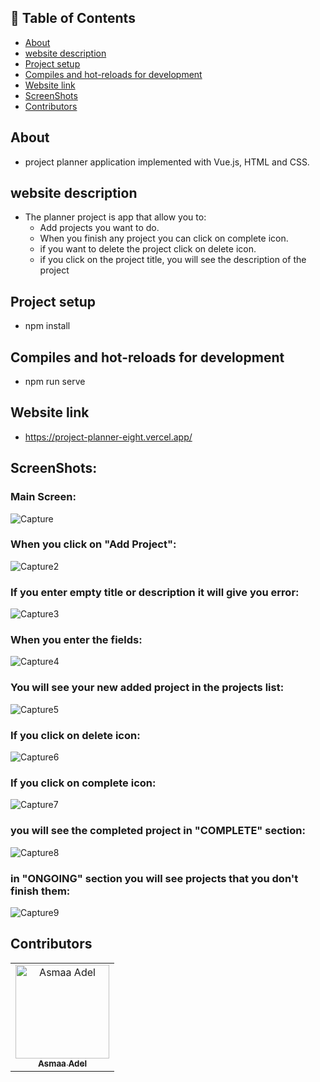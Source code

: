 ## 📝 Table of Contents

- [About <a name = "about"></a>](#about-)
- [website description <a name = "website-description"></a>](#website-description-)
- [Project setup <a name = "Project-setup"></a>](#project-setup-)
- [Compiles and hot-reloads for development <a name = "Compiles-and-hot-reloads-for-development"></a>](#compiles-and-hot-reloads-for-development-)
- [Website link <a name = "link"></a>](#website-link-)
- [ScreenShots <a name = "Screen-shots"></a>](#ScreenShots-)
- [Contributors <a name = "Contributors"></a>](#contributors-)

## About <a name = "about"></a>
- project planner application implemented with Vue.js, HTML and CSS.

## website description <a name = "website-description"></a>

- The planner project is app that allow you to:
  -  Add projects you want to do.
  - When you finish any project you can click on complete icon.
  -  if you want to delete the project click on delete icon.
  -  if you click on the project title, you will see the description of the project

## Project setup <a name = "Project-setup"></a>
- npm install

## Compiles and hot-reloads for development <a name = "Compiles-and-hot-reloads-for-development"></a>
- npm run serve

## Website link <a name = "link"></a>
- https://project-planner-eight.vercel.app/

## ScreenShots: <a name = "Screen-shots"></a>
<h3 align='left'>Main Screen:</h3>

![Capture](https://user-images.githubusercontent.com/88618793/188425663-3aba84ef-221b-4cd7-afb9-8c1657259c13.PNG)

 <h3 align='left'>When you click on "Add Project":</h3>

![Capture2](https://user-images.githubusercontent.com/88618793/188425695-a61f144e-7336-4a80-ace4-615cfc120822.PNG)

<h3 align='left'>If you enter empty title or description it will give you error:</h3>

![Capture3](https://user-images.githubusercontent.com/88618793/188425786-74fedcb5-4f4b-491a-8425-4a9621e4580a.PNG)

<h3 align='left'>When you enter the fields:</h3>

![Capture4](https://user-images.githubusercontent.com/88618793/188425961-265c5ac5-f931-4803-9c42-8698c2d94475.PNG)

<h3 align='left'>You will see your new added project in the projects list:</h3>

![Capture5](https://user-images.githubusercontent.com/88618793/188426263-7686ff53-a2bc-4eb6-af00-35b98eb5ccf3.PNG)

<h3 align='left'>If you click on delete icon:</h3>

![Capture6](https://user-images.githubusercontent.com/88618793/188426390-e672ce8b-12f2-44a8-8715-f835dc9af531.PNG)

<h3 align='left'>If you click on complete icon:</h3>

![Capture7](https://user-images.githubusercontent.com/88618793/188426514-547ef4d1-16b1-4343-8a57-33e639b26e07.PNG)

<h3 align='left'>you will see the completed project in "COMPLETE" section:</h3>

![Capture8](https://user-images.githubusercontent.com/88618793/188426573-be17ec1e-054e-4e51-bf21-81eb513e9954.PNG)

<h3 align='left'>in "ONGOING" section you will see projects that you don't finish them:</h3>

![Capture9](https://user-images.githubusercontent.com/88618793/188426680-91341431-5d43-4fb1-8508-4706c8fe62f9.PNG)





## Contributors <a name = "Contributors"></a>

<table>
  <tr>
    <td align="center">
    <a href="https://github.com/asmaaadel0" target="_black">
    <img src="https://avatars.githubusercontent.com/u/88618793?s=400&u=886a14dc5ef5c205a8e51942efe9665ed8fd4717&v=4" width="150px;" alt="Asmaa Adel"/>
    <br />
    <sub><b>Asmaa Adel</b></sub></a>
    
  </tr>
 </table>

